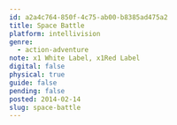 ```yaml
---
id: a2a4c764-850f-4c75-ab00-b8385ad475a2
title: Space Battle
platform: intellivision
genre:
  - action-adventure
note: x1 White Label, x1Red Label
digital: false
physical: true
guide: false
pending: false
posted: 2014-02-14
slug: space-battle
---
```

